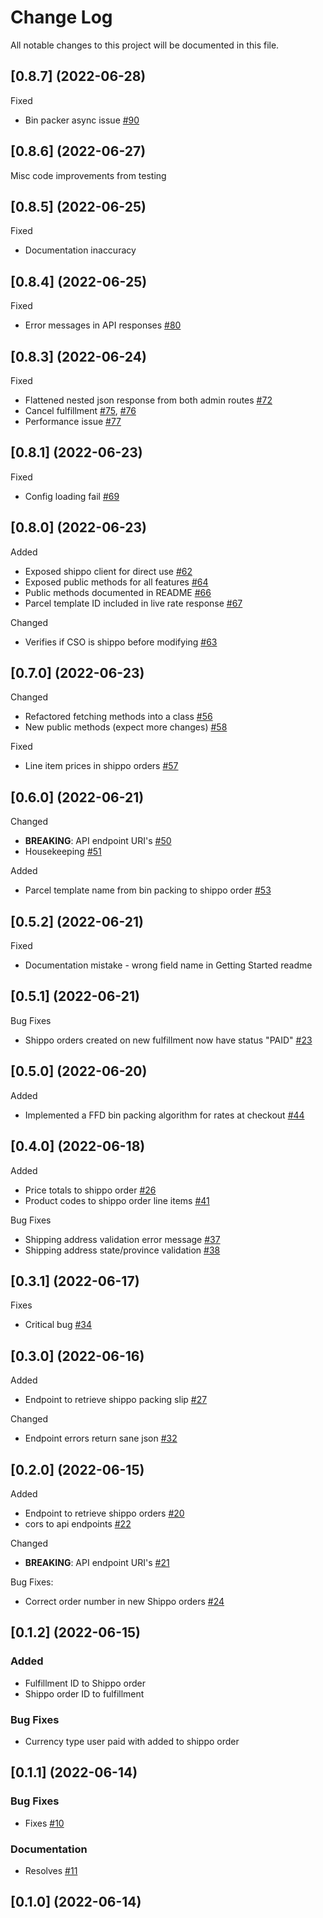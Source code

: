 # Change Log

All notable changes to this project will be documented in this file.

## \[0.8.7] (2022-06-28)

Fixed

*   Bin packer async issue [#90](https://github.com/macder/medusa-fulfillment-shippo/issues/90)

## \[0.8.6] (2022-06-27)

Misc code improvements from testing

## \[0.8.5] (2022-06-25)

Fixed

*   Documentation inaccuracy

## \[0.8.4] (2022-06-25)

Fixed

*   Error messages in API responses [#80](https://github.com/macder/medusa-fulfillment-shippo/issues/80)

## \[0.8.3] (2022-06-24)

Fixed

*   Flattened nested json response from both admin routes [#72](https://github.com/macder/medusa-fulfillment-shippo/issues/72)
*   Cancel fulfillment [#75](https://github.com/macder/medusa-fulfillment-shippo/issues/75), [#76](https://github.com/macder/medusa-fulfillment-shippo/issues/76)
*   Performance issue [#77](https://github.com/macder/medusa-fulfillment-shippo/issues/77)

## \[0.8.1] (2022-06-23)

Fixed

*   Config loading fail [#69](https://github.com/macder/medusa-fulfillment-shippo/issues/69)

## \[0.8.0] (2022-06-23)

Added

*   Exposed shippo client for direct use [#62](https://github.com/macder/medusa-fulfillment-shippo/issues/62)
*   Exposed public methods for all features [#64](https://github.com/macder/medusa-fulfillment-shippo/issues/64)
*   Public methods documented in README [#66](https://github.com/macder/medusa-fulfillment-shippo/issues/66)
*   Parcel template ID included in live rate response [#67](https://github.com/macder/medusa-fulfillment-shippo/issues/67)

Changed

*   Verifies if CSO is shippo before modifying [#63](https://github.com/macder/medusa-fulfillment-shippo/issues/63)

## \[0.7.0] (2022-06-23)

Changed

*   Refactored fetching methods into a class [#56](https://github.com/macder/medusa-fulfillment-shippo/issues/56)
*   New public methods (expect more changes) [#58](https://github.com/macder/medusa-fulfillment-shippo/issues/58)

Fixed

*   Line item prices in shippo orders [#57](https://github.com/macder/medusa-fulfillment-shippo/issues/57)

## \[0.6.0] (2022-06-21)

Changed

*   **BREAKING**: API endpoint URI's [#50](https://github.com/macder/medusa-fulfillment-shippo/issues/50)
*   Housekeeping [#51](https://github.com/macder/medusa-fulfillment-shippo/issues/51)

Added

*   Parcel template name from bin packing to shippo order [#53](https://github.com/macder/medusa-fulfillment-shippo/issues/53)

## \[0.5.2] (2022-06-21)

Fixed

*   Documentation mistake - wrong field name in Getting Started readme

## \[0.5.1] (2022-06-21)

Bug Fixes

*   Shippo orders created on new fulfillment now have status "PAID" [#23](https://github.com/macder/medusa-fulfillment-shippo/issues/23)

## \[0.5.0] (2022-06-20)

Added

*   Implemented a FFD bin packing algorithm for rates at checkout [#44](https://github.com/macder/medusa-fulfillment-shippo/issues/44)

## \[0.4.0] (2022-06-18)

Added

*   Price totals to shippo order [#26](https://github.com/macder/medusa-fulfillment-shippo/issues/26)
*   Product codes to shippo order line items [#41](https://github.com/macder/medusa-fulfillment-shippo/issues/41)

Bug Fixes

*   Shipping address validation error message [#37](https://github.com/macder/medusa-fulfillment-shippo/issues/37)
*   Shipping address state/province validation [#38](https://github.com/macder/medusa-fulfillment-shippo/issues/38)

## \[0.3.1] (2022-06-17)

Fixes

*   Critical bug [#34](https://github.com/macder/medusa-fulfillment-shippo/issues/34)

## \[0.3.0] (2022-06-16)

Added

*   Endpoint to retrieve shippo packing slip [#27](https://github.com/macder/medusa-fulfillment-shippo/issues/27)

Changed

*   Endpoint errors return sane json [#32](https://github.com/macder/medusa-fulfillment-shippo/issues/32)

## \[0.2.0] (2022-06-15)

Added

*   Endpoint to retrieve shippo orders [#20](https://github.com/macder/medusa-fulfillment-shippo/issues/20)
*   cors to api endpoints [#22](https://github.com/macder/medusa-fulfillment-shippo/issues/22)

Changed

*   **BREAKING**: API endpoint URI's [#21](https://github.com/macder/medusa-fulfillment-shippo/issues/21)

Bug Fixes:

*   Correct order number in new Shippo orders [#24](https://github.com/macder/medusa-fulfillment-shippo/issues/24)

## \[0.1.2] (2022-06-15)

### Added

*   Fulfillment ID to Shippo order
*   Shippo order ID to fulfillment

### Bug Fixes

*   Currency type user paid with added to shippo order

## \[0.1.1] (2022-06-14)

### Bug Fixes

*   Fixes [#10](https://github.com/macder/medusa-fulfillment-shippo/issues/10)

### Documentation

*   Resolves [#11](https://github.com/macder/medusa-fulfillment-shippo/issues/11)

## \[0.1.0] (2022-06-14)
